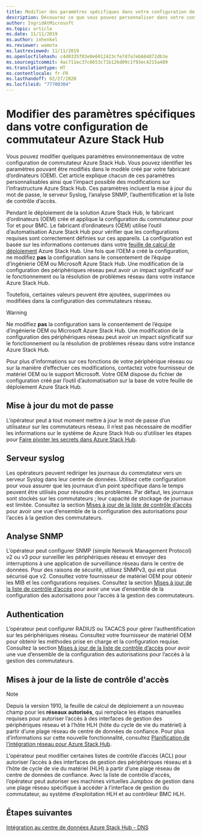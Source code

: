 ```yaml
---
title: Modifier des paramètres spécifiques dans votre configuration de commutateur Azure Stack Hub
description: Découvrez ce que vous pouvez personnaliser dans votre configuration de commutateur Azure Stack Hub. Une fois que le fabricant d’ordinateurs (OEM) a créé la configuration, ne la modifiez pas sans le consentement de l’équipe d’ingénierie OEM ou Microsoft Azure Stack Hub.
author: IngridAtMicrosoft
ms.topic: article
ms.date: 11/11/2019
ms.author: inhenkel
ms.reviewer: wamota
ms.lastreviewed: 11/11/2019
ms.openlocfilehash: c4d0335f03e0e6012423cfe7d7a7eb684872db3e
ms.sourcegitcommit: 4ac711ec37c6653c71b126d09c1f93ec4215a489
ms.translationtype: HT
ms.contentlocale: fr-FR
ms.lasthandoff: 02/27/2020
ms.locfileid: "77700304"
---
```

#  <a name="modify-specific-settings-on-your-azure-stack-hub-switch-configuration"></a>Modifier des paramètres spécifiques dans votre configuration de commutateur Azure Stack Hub

Vous pouvez modifier quelques paramètres environnementaux de votre configuration de commutateur Azure Stack Hub. Vous pouvez identifier les paramètres pouvant être modifiés dans le modèle créé par votre fabricant d’ordinateurs (OEM). Cet article explique chacun de ces paramètres personnalisables ainsi que l’impact possible des modifications sur l’infrastructure Azure Stack Hub. Ces paramètres incluent la mise à jour du mot de passe, le serveur Syslog, l’analyse SNMP, l’authentification et la liste de contrôle d’accès. 

Pendant le déploiement de la solution Azure Stack Hub, le fabricant d’ordinateurs (OEM) crée et applique la configuration du commutateur pour Tor et pour BMC. Le fabricant d’ordinateurs (OEM) utilise l’outil d’automatisation Azure Stack Hub pour vérifier que les configurations requises sont correctement définies sur ces appareils. La configuration est basée sur les informations contenues dans votre [feuille de calcul de déploiement](azure-stack-deployment-worksheet.md) Azure Stack Hub. Une fois que l’OEM a créé la configuration, ne modifiez **pas** la configuration sans le consentement de l’équipe d’ingénierie OEM ou Microsoft Azure Stack Hub. Une modification de la configuration des périphériques réseau peut avoir un impact significatif sur le fonctionnement ou la résolution de problèmes réseau dans votre instance Azure Stack Hub.

Toutefois, certaines valeurs peuvent être ajoutées, supprimées ou modifiées dans la configuration des commutateurs réseau.

>[!Warning]  
> Ne modifiez **pas** la configuration sans le consentement de l’équipe d’ingénierie OEM ou Microsoft Azure Stack Hub. Une modification de la configuration des périphériques réseau peut avoir un impact significatif sur le fonctionnement ou la résolution de problèmes réseau dans votre instance Azure Stack Hub.
>
> Pour plus d’informations sur ces fonctions de votre périphérique réseau ou sur la manière d’effectuer ces modifications, contactez votre fournisseur de matériel OEM ou le support Microsoft. Votre OEM dispose du fichier de configuration créé par l’outil d’automatisation sur la base de votre feuille de déploiement Azure Stack Hub. 

## <a name="password-update"></a>Mise à jour du mot de passe

L’opérateur peut à tout moment mettre à jour le mot de passe d’un utilisateur sur les commutateurs réseau. Il n’est pas nécessaire de modifier les informations sur le système de Azure Stack Hub ou d’utiliser les étapes pour [Faire pivoter les secrets dans Azure Stack Hub](azure-stack-rotate-secrets.md).

## <a name="syslog-server"></a>Serveur syslog

Les opérateurs peuvent rediriger les journaux du commutateur vers un serveur Syslog dans leur centre de données. Utilisez cette configuration pour vous assurer que les journaux d’un point spécifique dans le temps peuvent être utilisés pour résoudre des problèmes. Par défaut, les journaux sont stockés sur les commutateurs ; leur capacité de stockage de journaux est limitée. Consultez la section [Mises à jour de la liste de contrôle d’accès](#access-control-list-updates) pour avoir une vue d’ensemble de la configuration des autorisations pour l’accès à la gestion des commutateurs.

## <a name="snmp-monitoring"></a>Analyse SNMP

L’opérateur peut configurer SNMP (simple Network Management Protocol) v2 ou v3 pour surveiller les périphériques réseau et envoyer des interruptions à une application de surveillance réseau dans le centre de données. Pour des raisons de sécurité, utilisez SNMPv3, qui est plus sécurisé que v2. Consultez votre fournisseur de matériel OEM pour obtenir les MIB et les configurations requises. Consultez la section [Mises à jour de la liste de contrôle d’accès](#access-control-list-updates) pour avoir une vue d’ensemble de la configuration des autorisations pour l’accès à la gestion des commutateurs.

## <a name="authentication"></a>Authentication

L’opérateur peut configurer RADIUS ou TACACS pour gérer l’authentification sur les périphériques réseau. Consultez votre fournisseur de matériel OEM pour obtenir les méthodes prise en charge et la configuration requise.  Consultez la section [Mises à jour de la liste de contrôle d’accès](#access-control-list-updates) pour avoir une vue d’ensemble de la configuration des autorisations pour l’accès à la gestion des commutateurs.

## <a name="access-control-list-updates"></a>Mises à jour de la liste de contrôle d'accès

> [!NOTE]
> Depuis la version 1910, la feuille de calcul de déploiement a un nouveau champ pour les **réseaux autorisés**, qui remplace les étapes manuelles requises pour autoriser l’accès à des interfaces de gestion des périphériques réseau et à l’hôte HLH (hôte du cycle de vie du matériel) à partir d’une plage réseau de centre de données de confiance. Pour plus d’informations sur cette nouvelle fonctionnalité, consultez [Planification de l’intégration réseau pour Azure Stack Hub](azure-stack-network.md#permitted-networks).

L’opérateur peut modifier certaines listes de contrôle d’accès (ACL) pour autoriser l’accès à des interfaces de gestion des périphériques réseau et à l’hôte de cycle de vie du matériel (HLH) à partir d’une plage réseau de centre de données de confiance. Avec la liste de contrôle d’accès, l’opérateur peut autoriser ses machines virtuelles Jumpbox de gestion dans une plage réseau spécifique à accéder à l’interface de gestion du commutateur, au système d’exploitation HLH et au contrôleur BMC HLH.

## <a name="next-steps"></a>Étapes suivantes

[Intégration au centre de données Azure Stack Hub - DNS](azure-stack-integrate-dns.md)
